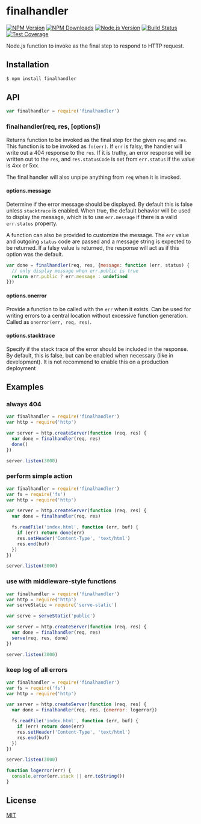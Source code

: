 # finalhandler

[![NPM Version][npm-image]][npm-url]
[![NPM Downloads][downloads-image]][downloads-url]
[![Node.js Version][node-image]][node-url]
[![Build Status][travis-image]][travis-url]
[![Test Coverage][coveralls-image]][coveralls-url]

Node.js function to invoke as the final step to respond to HTTP request.

## Installation

```sh
$ npm install finalhandler
```

## API

```js
var finalhandler = require('finalhandler')
```

### finalhandler(req, res, [options])

Returns function to be invoked as the final step for the given `req` and `res`.
This function is to be invoked as `fn(err)`. If `err` is falsy, the handler will
write out a 404 response to the `res`. If it is truthy, an error response will
be written out to the `res`, and `res.statusCode` is set from `err.status` if the
value is 4xx or 5xx.

The final handler will also unpipe anything from `req` when it is invoked.

#### options.message

Determine if the error message should be displayed. By default this is false unless
`stacktrace` is enabled. When true, the default behavior will be used to display
the message, which is to use `err.message` if there is a valid `err.status` property.

A function can also be provided to customize the message. The `err` value and outgoing
`status` code are passed and a message string is expected to be returned. If a falsy
value is returned, the response will act as if this option was the default.

```js
var done = finalhandler(req, res, {message: function (err, status) {
  // only display message when err.public is true
  return err.public ? err.message : undefined
}})
```

#### options.onerror

Provide a function to be called with the `err` when it exists. Can be used for
writing errors to a central location without excessive function generation. Called
as `onerror(err, req, res)`.

#### options.stacktrace

Specify if the stack trace of the error should be included in the response. By
default, this is false, but can be enabled when necessary (like in development).
It is not recommend to enable this on a production deployment

## Examples

### always 404

```js
var finalhandler = require('finalhandler')
var http = require('http')

var server = http.createServer(function (req, res) {
  var done = finalhandler(req, res)
  done()
})

server.listen(3000)
```

### perform simple action

```js
var finalhandler = require('finalhandler')
var fs = require('fs')
var http = require('http')

var server = http.createServer(function (req, res) {
  var done = finalhandler(req, res)

  fs.readFile('index.html', function (err, buf) {
    if (err) return done(err)
    res.setHeader('Content-Type', 'text/html')
    res.end(buf)
  })
})

server.listen(3000)
```

### use with middleware-style functions

```js
var finalhandler = require('finalhandler')
var http = require('http')
var serveStatic = require('serve-static')

var serve = serveStatic('public')

var server = http.createServer(function (req, res) {
  var done = finalhandler(req, res)
  serve(req, res, done)
})

server.listen(3000)
```

### keep log of all errors

```js
var finalhandler = require('finalhandler')
var fs = require('fs')
var http = require('http')

var server = http.createServer(function (req, res) {
  var done = finalhandler(req, res, {onerror: logerror})

  fs.readFile('index.html', function (err, buf) {
    if (err) return done(err)
    res.setHeader('Content-Type', 'text/html')
    res.end(buf)
  })
})

server.listen(3000)

function logerror(err) {
  console.error(err.stack || err.toString())
}
```

## License

[MIT](LICENSE)

[npm-image]: https://img.shields.io/npm/v/finalhandler.svg?style=flat
[npm-url]: https://npmjs.org/package/finalhandler
[node-image]: http://img.shields.io/badge/node.js-%3E%3D_0.8-brightgreen.svg?style=flat
[node-url]: http://nodejs.org/download/
[travis-image]: https://img.shields.io/travis/pillarjs/finalhandler.svg?style=flat
[travis-url]: https://travis-ci.org/pillarjs/finalhandler
[coveralls-image]: https://img.shields.io/coveralls/pillarjs/finalhandler.svg?style=flat
[coveralls-url]: https://coveralls.io/r/pillarjs/finalhandler?branch=master
[downloads-image]: http://img.shields.io/npm/dm/finalhandler.svg?style=flat
[downloads-url]: https://npmjs.org/package/finalhandler
